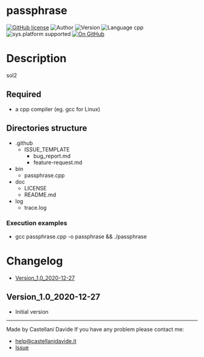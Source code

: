 # passphrase
[![GitHub license](https://img.shields.io/badge/license-GNU-green?style=flat)](https://github.com/CastellaniDavide/passphrase/blob/master/LICENSE) ![Author](https://img.shields.io/badge/author-Castellani%20Davide-green?style=flat) ![Version](https://img.shields.io/badge/version-v01.01-blue?style=flat) ![Language cpp](https://img.shields.io/badge/language-cpp-yellowgreen?style=flat) ![sys.platform supported](https://img.shields.io/badge/OS%20platform%20supported-All-blue?style=flat) [![On GitHub](https://img.shields.io/badge/on%20GitHub-True-green?style=flat&logo=github)](https://github.com/CastellaniDavide/passphrase)

# Description
sol2

## Required
 - a cpp compiler (eg. gcc for Linux)
 

## Directories structure
 - .github
   - ISSUE_TEMPLATE
     - bug_report.md
     - feature-request.md
 - bin
	 - passphrase.cpp
 - doc
   - LICENSE
   - README.md
 - log
	 - trace.log
   
### Execution examples
 - gcc passphrase.cpp -o passphrase && ./passphrase

# Changelog
 - [Version_1.0_2020-12-27](#Version_10_2020-12-27)


## Version_1.0_2020-12-27
 - Initial version

---
Made by Castellani Davide 
If you have any problem please contact me:
- help@castellanidavide.it
- [Issue](https://github.com/CastellaniDavide/passphrase/issues)
